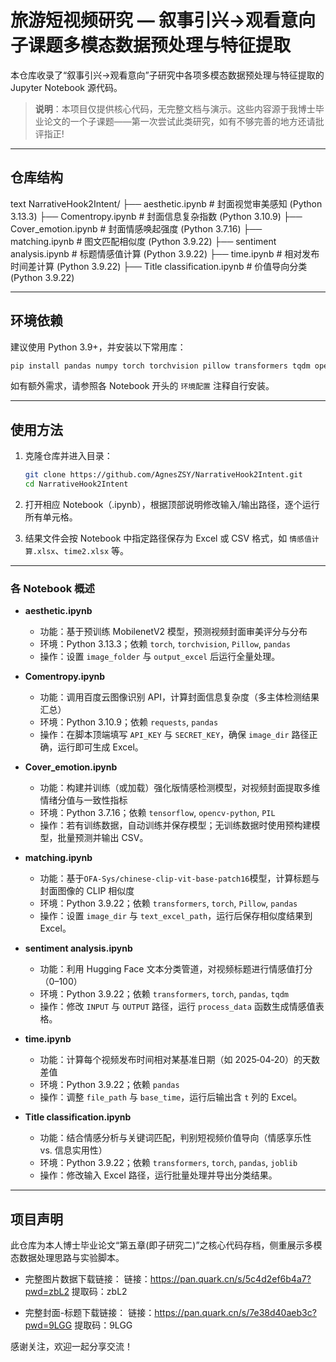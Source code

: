 # 旅游短视频研究 — 叙事引兴→观看意向子课题多模态数据预处理与特征提取

本仓库收录了“叙事引兴→观看意向”子研究中各项多模态数据预处理与特征提取的 Jupyter Notebook 源代码。

> **说明**：本项目仅提供核心代码，无完整文档与演示。这些内容源于我博士毕业论文的一个子课题——第一次尝试此类研究，如有不够完善的地方还请批评指正!

---

## 仓库结构

text
NarrativeHook2Intent/
├── aesthetic.ipynb              # 封面视觉审美感知 (Python 3.13.3)
├── Comentropy.ipynb             # 封面信息复杂指数 (Python 3.10.9)
├── Cover_emotion.ipynb          # 封面情感唤起强度 (Python 3.7.16)
├── matching.ipynb               # 图文匹配相似度 (Python 3.9.22)
├── sentiment analysis.ipynb     # 标题情感值计算 (Python 3.9.22)
├── time.ipynb                   # 相对发布时间差计算 (Python 3.9.22)
├── Title classification.ipynb   # 价值导向分类 (Python 3.9.22)


---

## 环境依赖

建议使用 Python 3.9+，并安装以下常用库：

```bash
pip install pandas numpy torch torchvision pillow transformers tqdm openpyxl tensorflow joblib baidu-aip opencv-python requests
```

如有额外需求，请参照各 Notebook 开头的 `环境配置` 注释自行安装。

---

## 使用方法

1. 克隆仓库并进入目录：

   ```bash
   git clone https://github.com/AgnesZSY/NarrativeHook2Intent.git
   cd NarrativeHook2Intent
   ```


2. 打开相应 Notebook（.ipynb），根据顶部说明修改输入/输出路径，逐个运行所有单元格。

3. 结果文件会按 Notebook 中指定路径保存为 Excel 或 CSV 格式，如 `情感值计算.xlsx`、`time2.xlsx` 等。

---

### 各 Notebook 概述

- **aesthetic.ipynb**

  - 功能：基于预训练 MobilenetV2 模型，预测视频封面审美评分与分布
  - 环境：Python 3.13.3；依赖 `torch`, `torchvision`, `Pillow`, `pandas`
  - 操作：设置 `image_folder` 与 `output_excel` 后运行全量处理。

- **Comentropy.ipynb**

  - 功能：调用百度云图像识别 API，计算封面信息复杂度（多主体检测结果汇总）
  - 环境：Python 3.10.9；依赖 `requests`, `pandas`
  - 操作：在脚本顶端填写 `API_KEY` 与 `SECRET_KEY`，确保 `image_dir` 路径正确，运行即可生成 Excel。

- **Cover\_emotion.ipynb**

  - 功能：构建并训练（或加载）强化版情感检测模型，对视频封面提取多维情绪分值与一致性指标
  - 环境：Python 3.7.16；依赖 `tensorflow`, `opencv-python`, `PIL`
  - 操作：若有训练数据，自动训练并保存模型；无训练数据时使用预构建模型，批量预测并输出 CSV。

- **matching.ipynb**

  - 功能：基于`OFA-Sys/chinese-clip-vit-base-patch16`模型，计算标题与封面图像的 CLIP 相似度
  - 环境：Python 3.9.22；依赖 `transformers`, `torch`, `Pillow`, `pandas`
  - 操作：设置 `image_dir` 与 `text_excel_path`，运行后保存相似度结果到 Excel。

- **sentiment analysis.ipynb**

  - 功能：利用 Hugging Face 文本分类管道，对视频标题进行情感值打分（0–100）
  - 环境：Python 3.9.22；依赖 `transformers`, `torch`, `pandas`, `tqdm`
  - 操作：修改 `INPUT` 与 `OUTPUT` 路径，运行 `process_data` 函数生成情感值表格。

- **time.ipynb**

  - 功能：计算每个视频发布时间相对某基准日期（如 2025‑04‑20）的天数差值
  - 环境：Python 3.9.22；依赖 `pandas`
  - 操作：调整 `file_path` 与 `base_time`，运行后输出含 `t` 列的 Excel。

- **Title classification.ipynb**

  - 功能：结合情感分析与关键词匹配，判别短视频价值导向（情感享乐性 vs. 信息实用性）
  - 环境：Python 3.9.22；依赖 `transformers`, `torch`, `pandas`, `joblib`
  - 操作：修改输入 Excel 路径，运行批量处理并导出分类结果。

---

## 项目声明

此仓库为本人博士毕业论文“第五章(即子研究二)”之核心代码存档，侧重展示多模态数据处理思路与实验脚本。 

- 完整图片数据下载链接：
链接：https://pan.quark.cn/s/5c4d2ef6b4a7?pwd=zbL2
提取码：zbL2

- 完整封面-标题下载链接：
链接：https://pan.quark.cn/s/7e38d40aeb3c?pwd=9LGG
提取码：9LGG

感谢关注，欢迎一起分享交流！

